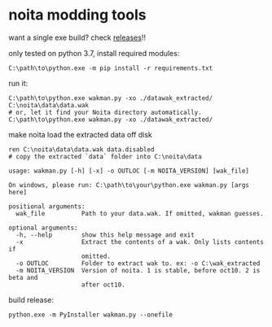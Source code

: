 # noita modding tools

want a single exe build? check [releases](https://github.com/noita-player/noitadocs/releases)!!

only tested on python 3.7, install required modules:
```
C:\path\to\python.exe -m pip install -r requirements.txt
```

run it:
```
C:\path\to\python.exe wakman.py -xo ./datawak_extracted/ C:\noita\data\data.wak
# or, let it find your Noita directory automatically.
C:\path\to\python.exe wakman.py -xo ./datawak_extracted/ 
```

make noita load the extracted data off disk
```
ren C:\noita\data\data.wak data.disabled
# copy the extracted `data` folder into C:\noita\data
```

```
usage: wakman.py [-h] [-x] -o OUTLOC [-m NOITA_VERSION] [wak_file]

On windows, please run: C:\path\to\your\python.exe wakman.py [args here]

positional arguments:
  wak_file          Path to your data.wak. If omitted, wakman guesses.

optional arguments:
  -h, --help        show this help message and exit
  -x                Extract the contents of a wak. Only lists contents if
                    omitted.
  -o OUTLOC         Folder to extract wak to. ex: -o C:\wak_extracted
  -m NOITA_VERSION  Version of noita. 1 is stable, before oct10. 2 is beta and
                    after oct10.
```

build release:
```
python.exe -m PyInstaller wakman.py --onefile
```